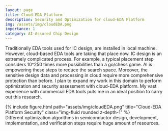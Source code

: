 ```yaml
---
layout: page
title: Cloud-EDA Platform
description: Security and Optimization for cloud-EDA Platform
img: /assets/img/cloudEDA.png
importance: 1
category: AI-Assured Chip Design
---
```


Traditionally EDA tools used for IC design, are installed in local machine. However, cloud-based EDA tools are taking that place now. IC design is an extremely complicated process. For example, a typical placement step considers 10^250 times more possibilities than a go/chess game. AI is empowering these steps to reduce the search space. Moreover, the sensitive design data and processing in cloud require more comprehensive protection than before. I plan to expand my work in this domain to perform optimization and security assessment with cloud-EDA platform. My vast experience with commercial EDA tools puts me in an ideal position to carry out this research.

<div class="row">
    <div class="col-sm mt-3 mt-md-0">
        {% include figure.html path="assets/img/cloudEDA.png" title="Cloud-EDA Platform Security" class="img-fluid rounded z-depth-1" %}
    </div>
</div>
<div class="caption">
    Different optimization algorithms in semiconductor design, development, implementation, and verification steps require huge amount of resources.
</div>
